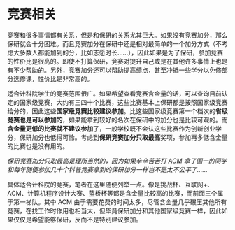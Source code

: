 # 竞赛相关

竞赛和很多事情都有关系，但是和保研的关系尤其巨大。如果没有竞赛加分，那么保研就会十分困难。而且竞赛加分在保研中还是相对最简单的一个加分方式（不考虑大多数人都能加到的分，比如志愿时长……），因此如果是为了保研，参加竞赛的性价比是很高的。即使不打算保研，竞赛对提升自己或是在其他许多事情上也是有不少帮助的。另外，竞赛加分还可以帮助提高绩点，甚至冲抵一些学分以免修部分选修课，性价比是非常高的。

适合计科院学生的竞赛范围很广。如果希望查看竞赛含金量的话，可以查询目前认定的国家级竞赛，大约有三四十个比赛，这些比赛基本上保研都是按照国家级竞赛给分的，因此这些**国家级竞赛比较建议参加**。比这些国家级竞赛第一个档次的**省级竞赛也是可以参加的**，如果能拿到较好的名次在保研中的加分也是比较可观的。而**含金量更低的比赛就不建议参加**了，一般学校既不会认这些比赛作为创新创业学分，保研加分也低得可怜。考虑到**保研竞赛加分只取最高**奖项，参加再多低含金量的比赛也是没有用的。

_保研竞赛加分只取最高是理所当然的，因为如果辛辛苦苦打 ACM 拿了国一的同学和每年随便参加几十个科普竞赛拿到的保研加分一样岂不是太不公平了……_

具体适合计科院的竞赛，笔者在这里随便列举一点。像是挑战杯、互联网+、ACM、计算机程序设计大赛、蓝桥杯等都是含金量比较高的比赛，而前面三个属于第一梯队。其中 ACM 由于需要花费的时间太多，尽管含金量几乎碾压其他所有竞赛，在找工作时作用也相当大，但毕竟保研加分和其他国家级竞赛一样，因此如果仅仅是希望能够保研，反而不是特别建议参加。
